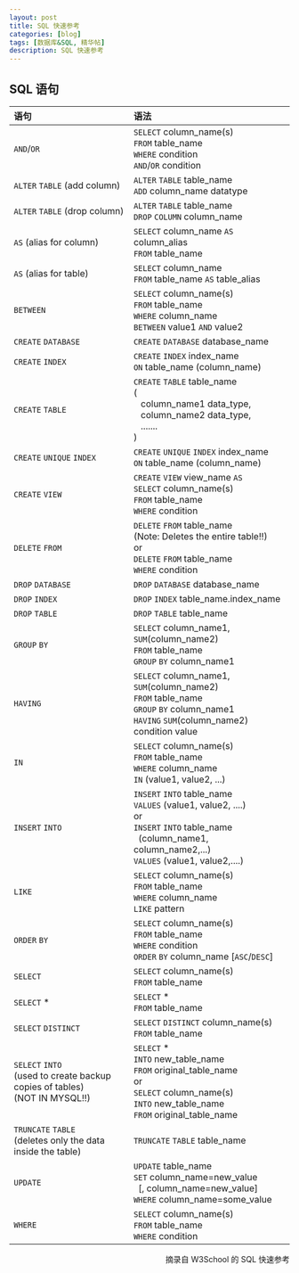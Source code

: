 ```yaml
---
layout: post
title: SQL 快速参考
categories: [blog]
tags: [数据库&SQL, 精华帖]
description: SQL 快速参考
---
```


## SQL 语句 ##

语句 | 语法
:--- | :---
`AND`/`OR` | `SELECT` column_name(s) <br/> `FROM` table_name <br/> `WHERE` condition <br/> `AND`/`OR` condition
`ALTER` `TABLE` (add column) | `ALTER` `TABLE` table_name <br/> `ADD` column_name datatype
`ALTER` `TABLE` (drop column) | `ALTER` `TABLE` table_name <br/> `DROP` `COLUMN` column_name
`AS` (alias for column) | `SELECT` column_name `AS` column_alias <br/> `FROM` table_name
`AS` (alias for table) | `SELECT` column_name <br/> `FROM` table_name `AS` table_alias
`BETWEEN` | `SELECT` column_name(s) <br/> `FROM` table_name <br/> `WHERE` column_name <br/> `BETWEEN` value1 `AND` value2
`CREATE` `DATABASE` | `CREATE` `DATABASE` database_name
`CREATE` `INDEX` | `CREATE` `INDEX` index_name <br/> `ON` table_name (column_name)
`CREATE` `TABLE` | `CREATE` `TABLE` table_name <br/> ( <br/> &nbsp;&nbsp; column_name1 data_type, <br/> &nbsp;&nbsp; column_name2 data_type, <br/> &nbsp;&nbsp; ....... <br/> )
`CREATE` `UNIQUE` `INDEX` | `CREATE` `UNIQUE` `INDEX` index_name <br/> `ON` table_name (column_name)
`CREATE` `VIEW` | `CREATE` `VIEW` view_name `AS` <br/> `SELECT` column_name(s) <br/> `FROM` table_name <br/> `WHERE` condition
`DELETE` `FROM` | `DELETE` `FROM` table_name <br/> (Note: Deletes the entire table!!) <br/> or <br/> `DELETE` `FROM` table_name <br/> `WHERE` condition
`DROP` `DATABASE` | `DROP` `DATABASE` database_name
`DROP` `INDEX` | `DROP` `INDEX` table_name.index_name
`DROP` `TABLE` | `DROP` `TABLE` table_name
`GROUP` `BY` | `SELECT` column_name1, `SUM`(column_name2) <br/> `FROM` table_name <br/> `GROUP` `BY` column_name1
`HAVING` | `SELECT` column_name1, `SUM`(column_name2) <br/> `FROM` table_name <br/> `GROUP` `BY` column_name1 <br/> `HAVING` `SUM`(column_name2) condition value
`IN` | `SELECT` column_name(s) <br/> `FROM` table_name <br/> `WHERE` column_name <br/> `IN` (value1, value2, ...)
`INSERT` `INTO` | `INSERT` `INTO` table_name <br/> `VALUES` (value1, value2, ....) <br/> or <br/> `INSERT` `INTO` table_name <br/> &nbsp;&nbsp;(column_name1, column_name2,...) <br/> `VALUES` (value1, value2,....)
`LIKE` | `SELECT` column_name(s) <br/> `FROM` table_name <br/> `WHERE` column_name <br/> `LIKE` pattern
`ORDER` `BY` | `SELECT` column_name(s) <br/> `FROM` table_name <br/> `WHERE` condition <br/> `ORDER` `BY` column_name [`ASC`/`DESC`]
`SELECT` | `SELECT` column_name(s) <br/> `FROM` table_name
`SELECT` \* | `SELECT` \* <br/> `FROM` table_name
`SELECT` `DISTINCT` | `SELECT` `DISTINCT` column_name(s) <br/> `FROM` table_name
`SELECT` `INTO` <br/> (used to create backup copies of tables) <br/> (NOT IN MYSQL!!) | `SELECT` \* <br/> `INTO` new_table_name <br/> `FROM` original_table_name <br/> or <br/> `SELECT` column_name(s) <br/> `INTO` new_table_name <br/> `FROM` original_table_name
`TRUNCATE` `TABLE` <br/> (deletes only the data inside the table) | `TRUNCATE` `TABLE` table_name
`UPDATE` | `UPDATE` table_name <br/> `SET` column_name=new_value <br/> &nbsp;&nbsp;[, column_name=new_value] <br/> `WHERE` column_name=some_value
`WHERE` | `SELECT` column_name(s) <br/> `FROM` table_name <br/> `WHERE` condition

<div align="right">摘录自 W3School 的 SQL 快速参考</div>